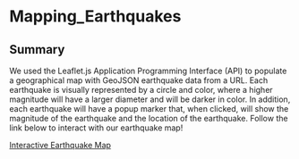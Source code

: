 # Mapping_Earthquakes

## Summary

We used the Leaflet.js Application Programming Interface (API) to populate a geographical map with GeoJSON earthquake data from a URL. Each earthquake is visually represented by a circle and color, where a higher magnitude will have a larger diameter and will be darker in color. In addition, each earthquake will have a popup marker that, when clicked, will show the magnitude of the earthquake and the location of the earthquake. Follow the link below to interact with our earthquake map!

[Interactive Earthquake Map](file:///Users/jasonmontes/Desktop/Bootcamp/ChallengesRepository/Mapping_Earthquakes/Earthquake_Challenge/index.html)